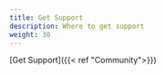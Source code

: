 ```yaml
---
title: Get Support
description: Where to get support
weight: 30
---
```


[Get Support]({{< ref "Community">}})